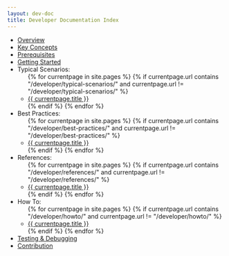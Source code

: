 ```yaml
---
layout: dev-doc
title: Developer Documentation Index
---
```


<ul>
  <li><a href="/developer/overview/">Overview</a></li>
  <li><a href="/developer/key-concepts/" >Key Concepts</a></li>
  <li><a href="/developer/prerequisites/" >Prerequisites</a></li>
  <li><a href="/developer/getting-started/" >Getting Started</a></li>
  <li>Typical Scenarios: 
    <ul>
      {% for currentpage in site.pages %}
        {% if currentpage.url contains "/developer/typical-scenarios/" and currentpage.url != "/developer/typical-scenarios/" %}
        <li><a href="{{ currentpage.url }}">{{ currentpage.title }}</a></li>
        {% endif %}
      {% endfor %}
    </ul>
  </li>
  <li>Best Practices:
    <ul>
      {% for currentpage in site.pages %}
        {% if currentpage.url contains "/developer/best-practices/" and currentpage.url != "/developer/best-practices/" %}
        <li><a href="{{ currentpage.url }}">{{ currentpage.title }}</a></li>
        {% endif %}
      {% endfor %}
    </ul>
  </li>
  <li>References:
    <ul>
      {% for currentpage in site.pages %}
        {% if currentpage.url contains "/developer/references/" and currentpage.url != "/developer/references/" %}
        <li><a href="{{ currentpage.url }}">{{ currentpage.title }}</a></li>
        {% endif %}
      {% endfor %}
    </ul>
  </li>
  <li>How To:
    <ul>
      {% for currentpage in site.pages %}
        {% if currentpage.url contains "/developer/howto/" and currentpage.url != "/developer/howto/" %}
        <li><a href="{{ currentpage.url }}">{{ currentpage.title }}</a></li>
        {% endif %}
      {% endfor %}
    </ul>
  </li>
  <li><a href="/developer/testing/">Testing & Debugging</a></li>
  <li><a href="/developer/contribution/">Contribution</a></li>
</ul>